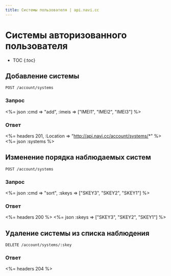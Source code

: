 ```yaml
---
title: Системы пользователя | api.navi.cc
---
```


# Системы авторизованного пользователя

* TOC
{:toc}

## Добавление системы

    POST /account/systems

### Запрос

<%= json :cmd => "add", :imeis => ["IMEI1", "IMEI2", "IMEI3"] %>

### Ответ

<%= headers 201, :Location => "http://api.navi.cc/account/systems/*" %>
<%= json :systems %>

## Изменение порядка наблюдаемых систем

    POST /account/systems

### Запрос

<%= json :cmd => "sort", :skeys => ["SKEY3", "SKEY2", "SKEY1"] %>

### Ответ

<%= headers 200 %>
<%= json :skeys => ["SKEY3", "SKEY2", "SKEY1"] %>

## Удаление системы из списка наблюдения

    DELETE /account/systems/:skey

### Ответ

<%= headers 204 %>
